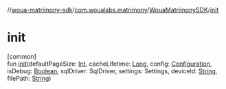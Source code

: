 //[woua-matrimony-sdk](../../../index.md)/[com.woualabs.matrimony](../index.md)/[WouaMatrimonySDK](index.md)/[init](init.md)

# init

[common]\
fun [init](init.md)(defaultPageSize: [Int](https://kotlinlang.org/api/latest/jvm/stdlib/kotlin/-int/index.html), cacheLifetime: [Long](https://kotlinlang.org/api/latest/jvm/stdlib/kotlin/-long/index.html), config: [Configuration](../-configuration/index.md), isDebug: [Boolean](https://kotlinlang.org/api/latest/jvm/stdlib/kotlin/-boolean/index.html), sqlDriver: SqlDriver, settings: Settings, deviceId: [String](https://kotlinlang.org/api/latest/jvm/stdlib/kotlin/-string/index.html), filePath: [String](https://kotlinlang.org/api/latest/jvm/stdlib/kotlin/-string/index.html))
